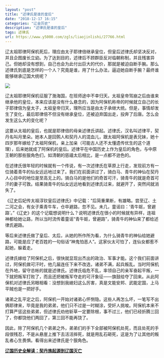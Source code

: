 ```yaml
---
layout: "post"
title: "述律氏是谁的皇后"
date: "2018-12-17 16:15"
categories: "辽金历史"
description: "述律氏是谁的皇后"
tags: 述律氏
url: https://www.y5000.com/zgls/liaojinlishi/27766.html
---
```






辽太祖耶律阿保机死后，理应由太子耶律倍继承皇位，但皇后述律氏却坚决反对，并且企图废长立幼。为了达到目的，述律后不顾群臣反对临朝称制，并且残害异己。但她却没有想到，自己也会为此付出巨大的代价，那就是被迫自断手腕。那么述律氏到底是怎样的一个人？究竟是谁，用了什么办法，逼迫她自断手腕？最终谁能够继承辽国大统呢？

![](https://img.y5000.com/uploads/allimg/180118/8-1P11P9440A42.jpg)

辽太祖耶律阿保机征服了渤海国，在班师途中不幸归天。太祖皇帝驾崩之后由谁来继承他的皇位，本来应该是没有什么悬念的，因为阿保机称帝的时候就立自己的长子耶律倍为皇太子，太祖皇帝归天，理所应当是由太子承继大统。但是，事情却发生了变化，最后耶律倍不但没有继承皇位，还被迫弃国出走，投奔了后唐。怎么会发生这么大的变化呢？

这要从太祖的皇后，也就是耶律倍的母亲述律氏讲起。述律氏，汉名叫述律平，契丹名叫月里朵。她本人是回鹘人和契丹人的混血儿，跟太祖阿保机是表兄妹，她十四岁那年嫁给了太祖阿保机，亲上加亲（可能古人还不太懂遗传优生的这个道理），后来她就成了阿保机的皇后。述律平在中国历史上作为皇后的角色，与中原王朝的那些狠角色们，如清朝的慈禧太后相比，是一点都不逊色的。

在述律氏很年轻的时候就有一个传说，有一次述律氏在草原上行走，发现前方有一位骑着青牛的仙女远远地过来了。我们在前面讲过了，骑白马、青牛的神仙在契丹人心目中的地位是至高无上的。骑白马的是他们的奇首可汗，骑青牛的就是奇首可汗的妻子可敦。结果骑青牛的仙女远远地看到述律氏过来，就避开了，突然间就消失了。

《辽史后妃传太祖淳钦皇后述律氏》中记载：“后简重果断，有雄略。尝至辽、土二河之会，有女子乘青牛车，仓卒避路，忽不见。未几，童谣曰：‘青牛妪，曾避路’。”《辽史》的这个记载想说明什么？说明述律氏在很小的时候就有异样，连祖神都给她让路，所以当时流传着童谣“青牛妪，曾避路”，骑青牛的神仙来了都给述律氏避路。

等后来述律氏做了皇后、太后，从她的所作所为看，为什么骑青牛的神仙给她避路，可能是应了老百姓的一句俗话“神鬼怕恶人”。这家伙太可怕了，连仙女都惹不起她，躲着走。

述律氏嫁给了阿保机之后，很快就显现出杰出的政治、军事才能。这个我们前面讲过，阿保机做可汗时，他几届连任下来不改选，诸弟不满，起兵叛乱。当时阿保机在外地，留守总帐的就是述律氏。述律氏临危不乱，率领自己的亲军奋起平叛，一下就把叛军打败了，而且还把被叛军夺走的可汗象征——旗鼓给夺了回来。从此阿保机对述律氏另眼相看：没想到我媳妇这么厉害，真是文能安邦、武能定国，上马平贼也是一把好手。

诸弟之乱平定之后，阿保机一开始对诸弟心怀恻隐。这些人再怎么坏，一笔写不出俩耶律来，毕竟是我的弟弟，他们只不过是一时糊涂，受奸人挑唆。阿保机本来不打算严惩这些弟弟，但述律氏劝他斩草一定要除根，事不过三，他们已经折腾三回了，你都饶他们两回了，第三回不能再饶了。

因此，除了阿保机几个弟弟之外，弟弟们的手下全部被阿保机处死，而且处死的手段很残忍，不是从悬崖上推下去活活摔死，就是用乱石砸死，这是为了让其他的叛乱者心生畏惧。看得出来述律氏是个狠角色。

**[辽国历史全解读：契丹族起源到辽国灭亡](https://www.y5000.com/zgls/liaojinlishi/2018/0118/27796.html)**
